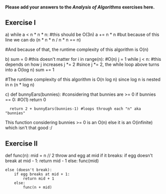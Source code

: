 #### Please add your answers to the ***Analysis of  Algorithms*** exercises here.

## Exercise I

a) while a < n * n * n: #this should be O(3n)
    a += n * n #but because of this line we can do (n * n * n / n * n == n)

#And because of that, the runtime complexity of this algorithm is O(n)

b) sum = 0 #this doesn't matter
    for i in range(n): #O(n)
      j = 1
      while j < n: #this depends on how j increases
        j *= 2 #since j *= 2, the while loop above turns into a O(log n)
        sum += 1

#The runtime complexity of this algorithm is O(n log n) since log n is nested in n (n * log n)


c)
def bunnyEars(bunnies): #considering that bunnies are >= 0
      if bunnies == 0: #O(1)
        return 0

      return 2 + bunnyEars(bunnies-1) #loops through each "n" aka "bunnies"

This function considering bunnies >= 0 is an O(n) else it is an O(infinite) which isn't that good :/
    

## Exercise II
def func(n):
    mid = n // 2
    throw and egg at mid
    if it breaks:
        if egg doesn't break at mid - 1:
            return mid - 1
        else:
            func(mid)
        
    else (doesn't break):
        if egg breaks at mid + 1:
            return mid + 1
        else:
            func(n + mid)
            


